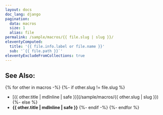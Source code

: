 ```yaml
---
layout: docs
doc_lang: django
pagination:
  data: macros
  size: 1
  alias: file
permalink: /sample/macros/{{ file.slug | slug }}/
eleventyComputed:
  title: '{{ file.info.label or file.name }}'
  sub: '`{{ file.path }}`'
eleventyExcludeFromCollections: true
---
```


## See Also:

{% for other in macros -%}
{%- if other.slug != file.slug %}
- [{{ other.title | mdInline | safe }}](/sample/macros/{{ other.slug | slug }})
{%- else %}
- **{{ other.title | mdInline | safe }}**
{%- endif -%}
{%- endfor %}
